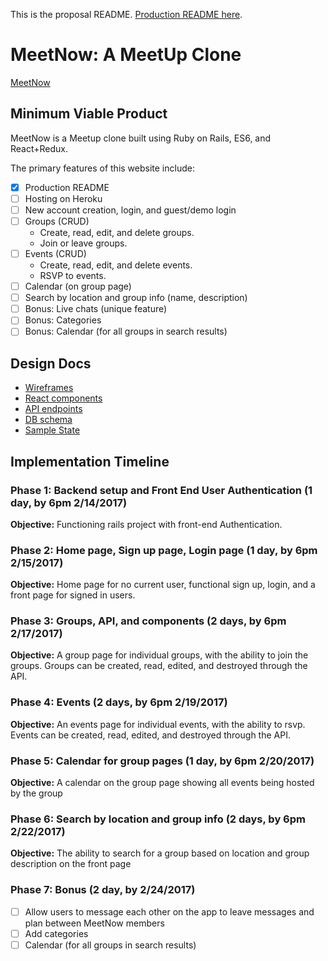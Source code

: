 This is the proposal README. [Production README here](../README.md).

# MeetNow: A MeetUp Clone
[MeetNow](/wireframes/01-splash.png)


## Minimum Viable Product
MeetNow is a Meetup clone built using Ruby on Rails, ES6, and React+Redux.

The primary features of this website include:
- [x] Production README
- [ ] Hosting on Heroku
- [ ] New account creation, login, and guest/demo login
- [ ] Groups (CRUD)
  - Create, read, edit, and delete groups.
  - Join or leave groups.
- [ ] Events (CRUD)
  - Create, read, edit, and delete events.
  - RSVP to events.
- [ ] Calendar (on group page)
- [ ] Search by location and group info (name, description)
- [ ] Bonus: Live chats (unique feature)
- [ ] Bonus: Categories
- [ ] Bonus: Calendar (for all groups in search results)

## Design Docs
- [Wireframes](wireframes)
- [React components](component-hierarchy.md)
- [API endpoints](api-endpoints.md)
- [DB schema](schema.md)
- [Sample State](sample-state.md)

## Implementation Timeline

### Phase 1: Backend setup and Front End User Authentication (1 day, by 6pm 2/14/2017)

**Objective:** Functioning rails project with front-end Authentication.

### Phase 2: Home page, Sign up page, Login page (1 day, by 6pm 2/15/2017)

**Objective:** Home page for no current user, functional sign up, login, and a front page for signed in users.

### Phase 3: Groups, API, and components (2 days, by 6pm 2/17/2017)

**Objective:** A group page for individual groups, with the ability to join the groups. Groups can be created, read, edited, and destroyed through the API.

### Phase 4: Events (2 days, by 6pm 2/19/2017)

**Objective:** An events page for individual events, with the ability to rsvp. Events can be created, read, edited, and destroyed through the API.

### Phase 5: Calendar for group pages (1 day, by 6pm 2/20/2017)

**Objective:** A calendar on the group page showing all events being hosted by the group

### Phase 6: Search by location and group info (2 days, by 6pm 2/22/2017)

**Objective:** The ability to search for a group based on location and group description on the front page

### Phase 7: Bonus (2 day, by 2/24/2017)
- [ ] Allow users to message each other on the app to leave messages and plan between MeetNow members
- [ ] Add categories
- [ ] Calendar (for all groups in search results)
